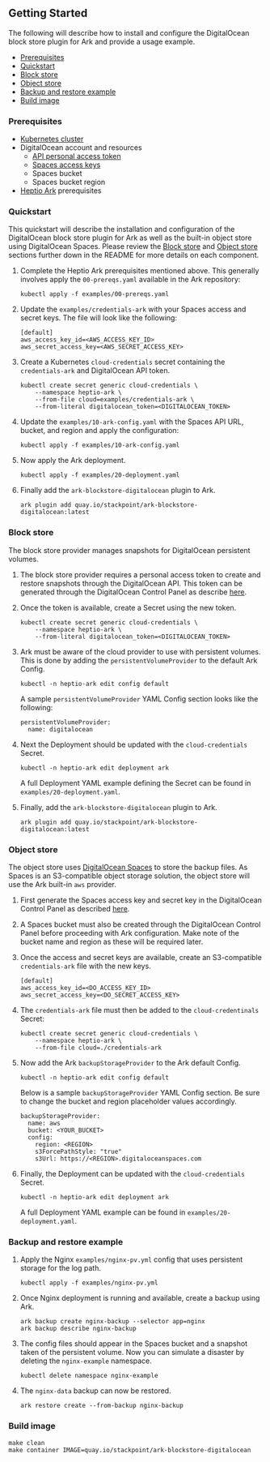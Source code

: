 ## Getting Started

The following will describe how to install and configure the DigitalOcean block store plugin for Ark and provide a usage example.

* [Prerequisites](#prerequisites)
* [Quickstart](#quickstart)
* [Block store](#block-store)
* [Object store](#object-store)
* [Backup and restore example](#backup-and-restore-example)
* [Build image](#build-image)

### Prerequisites

* [Kubernetes cluster](https://stackpoint.io/clusters/new?provider=do)
* DigitalOcean account and resources
  * [API personal access token](https://www.digitalocean.com/docs/api/create-personal-access-token/)
  * [Spaces access keys](https://www.digitalocean.com/docs/spaces/how-to/administrative-access/)
  * Spaces bucket
  * Spaces bucket region
* [Heptio Ark](https://heptio.github.io/ark/master/quickstart.html) prerequisites

### Quickstart

This quickstart will describe the installation and configuration of the DigitalOcean block store plugin for Ark as well as the built-in object store using DigitalOcean Spaces. Please review the [Block store](#block-store) and [Object store](#object-store) sections further down in the README for more details on each component.

1. Complete the Heptio Ark prerequisites mentioned above. This generally involves apply the `00-prereqs.yaml` available in the Ark repository:

    ```
    kubectl apply -f examples/00-prereqs.yaml
    ```

2. Update the `examples/credentials-ark` with your Spaces access and secret keys. The file will look like the following:

    ```
    [default]
    aws_access_key_id=<AWS_ACCESS_KEY_ID>
    aws_secret_access_key=<AWS_SECRET_ACCESS_KEY>
    ```

3. Create a Kubernetes `cloud-credentials` secret containing the `credentials-ark` and DigitalOcean API token.

    ```
    kubectl create secret generic cloud-credentials \
        --namespace heptio-ark \
        --from-file cloud=examples/credentials-ark \
        --from-literal digitalocean_token=<DIGITALOCEAN_TOKEN>
    ```

4. Update the `examples/10-ark-config.yaml` with the Spaces API URL, bucket, and region and apply the configuration:

    ```
    kubectl apply -f examples/10-ark-config.yaml
    ```

5. Now apply the Ark deployment.

    ```
    kubectl apply -f examples/20-deployment.yaml
    ```

6. Finally add the `ark-blockstore-digitalocean` plugin to Ark.

    ```
    ark plugin add quay.io/stackpoint/ark-blockstore-digitalocean:latest
    ```

### Block store

The block store provider manages snapshots for DigitalOcean persistent volumes.

1. The block store provider requires a personal access token to create and restore snapshots through the DigitalOcean API. This token can be generated through the DigitalOcean Control Panel as describe [here](https://www.digitalocean.com/docs/api/create-personal-access-token/).

2. Once the token is available, create a Secret using the new token.

    ```
    kubectl create secret generic cloud-credentials \
        --namespace heptio-ark \
        --from-literal digitalocean_token=<DIGITALOCEAN_TOKEN>
    ```

3. Ark must be aware of the cloud provider to use with persistent volumes. This is done by adding the `persistentVolumeProvider` to the default Ark Config.

    ```
    kubectl -n heptio-ark edit config default
    ```

    A sample `persistentVolumeProvider` YAML Config section looks like the following:

    ```
    persistentVolumeProvider:
      name: digitalocean
    ```

4. Next the Deployment should be updated with the `cloud-credentials` Secret.

    ```
    kubectl -n heptio-ark edit deployment ark
    ```

    A full Deployment YAML example defining the Secret can be found in `examples/20-deployment.yaml`.

5. Finally, add the `ark-blockstore-digitalocean` plugin to Ark.

    ```
    ark plugin add quay.io/stackpoint/ark-blockstore-digitalocean:latest
    ```

### Object store

The object store uses [DigitalOcean Spaces](https://www.digitalocean.com/products/spaces/) to store the backup files. As Spaces is an S3-compatible object storage solution, the object store will use the Ark built-in `aws` provider.

1. First generate the Spaces access key and secret key in the DigitalOcean Control Panel as described [here](https://www.digitalocean.com/docs/spaces/how-to/administrative-access/).

2. A Spaces bucket must also be created through the DigitalOcean Control Panel before proceeding with Ark configuration. Make note of the bucket name and region as these will be required later.

3. Once the access and secret keys are available, create an S3-compatible `credentials-ark` file with the new keys.

    ```
    [default]
    aws_access_key_id=<DO_ACCESS_KEY_ID>
    aws_secret_access_key=<DO_SECRET_ACCESS_KEY>
    ```

4. The `credentials-ark` file must then be added to the `cloud-credentinals` Secret:

    ```
    kubectl create secret generic cloud-credentials \
        --namespace heptio-ark \
        --from-file cloud=./credentials-ark
    ```

5. Now add the Ark `backupStorageProvider` to the Ark default Config.

    ```
    kubectl -n heptio-ark edit config default
    ```

    Below is a sample `backupStorageProvider` YAML Config section. Be sure to change the bucket and region placeholder values accordingly.

    ```
    backupStorageProvider:
      name: aws
      bucket: <YOUR_BUCKET>
      config:
        region: <REGION>
        s3ForcePathStyle: "true"
        s3Url: https://<REGION>.digitaloceanspaces.com
    ```

6. Finally, the Deployment can be updated with the `cloud-credentials` Secret.

    ```
    kubectl -n heptio-ark edit deployment ark
    ```

    A full Deployment YAML example can be found in `examples/20-deployment.yaml`.


### Backup and restore example

1. Apply the Nginx `examples/nginx-pv.yml` config that uses persistent storage for the log path.

    ```
    kubectl apply -f examples/nginx-pv.yml
    ```

2. Once Nginx deployment is running and available, create a backup using Ark.

    ```
    ark backup create nginx-backup --selector app=nginx
    ark backup describe nginx-backup
    ```

3. The config files should appear in the Spaces bucket and a snapshot taken of the persistent volume. Now you can simulate a disaster by deleting the `nginx-example` namespace.

    ```
    kubectl delete namespace nginx-example
    ```

4. The `nginx-data` backup can now be restored.

    ```
    ark restore create --from-backup nginx-backup
    ```

### Build image

```
make clean
make container IMAGE=quay.io/stackpoint/ark-blockstore-digitalocean
```
